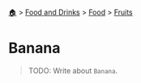 <!--startTocHeader-->
[🏠](../../../README.md) > [Food and Drinks](../../README.md) > [Food](../README.md) > [Fruits](README.md)
# Banana
<!--endTocHeader-->

> TODO: Write about `Banana`.

<!--startTocSubtopic-->

<!--endTocSubtopic-->